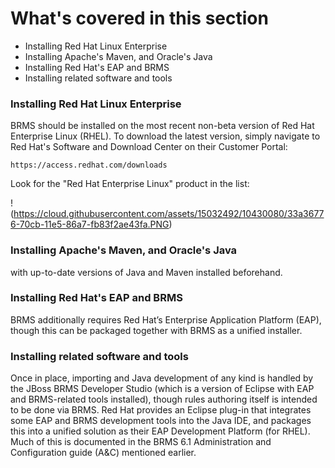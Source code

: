 <!--
{
"name": "part-two-installing-brms",
"version" : "0.1",
"title" : "Part II: Installing BRMS",
"description" : "How to install Red Hat's BRMS solution.",
"homepage" : "https://github.com/outlearn-content/outlearn-modules",
"freshnessDate" : 2015-07-08,
"license" : "CC BY 4.0"
}
-->

<!-- @section -->

# What's covered in this section

* Installing Red Hat Linux Enterprise
* Installing Apache's Maven, and Oracle's Java
* Installing Red Hat's EAP and BRMS
* Installing related software and tools


<!-- @section -->

### Installing Red Hat Linux Enterprise

BRMS should be installed on the most recent non-beta version of Red Hat Enterprise Linux (RHEL). To download the latest version, simply navigate to Red Hat's Software and Download Center on their Customer Portal:

`https://access.redhat.com/downloads`

Look for the "Red Hat Enterprise Linux" product in the list:

!(https://cloud.githubusercontent.com/assets/15032492/10430080/33a36776-70cb-11e5-86a7-fb83f2ae43fa.PNG)

<!-- @section -->

### Installing Apache's Maven, and Oracle's Java

 with up-to-date versions of Java and Maven installed beforehand. 

<!-- @section -->

### Installing Red Hat's EAP and BRMS

BRMS additionally requires Red Hat’s Enterprise Application Platform (EAP), though this can be packaged together with BRMS as a unified installer.

<!-- @section -->

### Installing related software and tools

Once in place, importing and Java development of any kind is handled by the JBoss BRMS Developer Studio (which is a version of Eclipse with EAP and BRMS-related tools installed), though rules authoring itself is intended to be done via BRMS. Red Hat provides an Eclipse plug-in that integrates some EAP and BRMS development tools into the Java IDE, and packages this into a unified solution as their EAP Development Platform (for RHEL). Much of this is documented in the BRMS 6.1 Administration and Configuration guide (A&C) mentioned earlier.

<!-- @end -->
